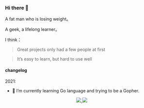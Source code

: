 ### Hi there 👋

A fat man who is losing weight。

A geek, a lifelong learner。


I think：

> Great projects only had a few people at first

> It’s easy to learn, but hard to use well

#### changelog

2021:

- 🌱 I’m currently learning Go language and trying to be a Gopher.
 
<p align="center">
  <a href="https://github.com/hsfzxjy">
    <img src="https://github-readme-stats.vercel.app/api?username=wsafight&show_icons=true&theme=radical" />
  </a>
  <a href="https://github.com/hsfzxjy">
    <img src="https://github-readme-stats.vercel.app/api/top-langs/?username=wsafight&layout=compact&langs_count=9&hide=Component+Pascal" />
  </a>
 </p>
<!--
**wsafight/wsafight** is a ✨ _special_ ✨ repository because its `README.md` (this file) appears on your GitHub profile.



Here are some ideas to get you started:

2021:



- 🔭 I’m currently working on ...
-  ...
- 👯 I’m looking to collaborate on ...
- 🤔 I’m looking for help with ...
- 💬 Ask me about ...
- 📫 How to reach me: ...
- 😄 Pronouns: ...
- ⚡ Fun fact: ...
-->
